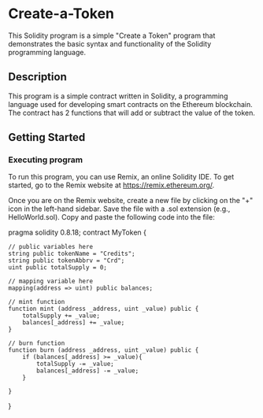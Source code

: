 # Create-a-Token

This Solidity program is a simple "Create a Token" program that demonstrates the basic syntax and functionality of the Solidity programming language.


## Description
This program is a simple contract written in Solidity, a programming language used for developing smart contracts on the Ethereum blockchain. The contract has 2 functions that will add or subtract the value of the token.

## Getting Started

### Executing program

To run this program, you can use Remix, an online Solidity IDE. To get started, go to the Remix website at https://remix.ethereum.org/.

Once you are on the Remix website, create a new file by clicking on the "+" icon in the left-hand sidebar. Save the file with a .sol extension (e.g., HelloWorld.sol). Copy and paste the following code into the file:

pragma solidity 0.8.18;
contract MyToken {

    // public variables here
    string public tokenName = "Credits";
    string public tokenAbbrv = "Crd";
    uint public totalSupply = 0;

    // mapping variable here
    mapping(address => uint) public balances;
    
    // mint function
    function mint (address _address, uint _value) public {
        totalSupply += _value;
        balances[_address] += _value;
    }

    // burn function
    function burn (address _address, uint _value) public {
        if (balances[_address] >= _value){
            totalSupply -= _value;
            balances[_address] -= _value;
        }
        
    }

}


